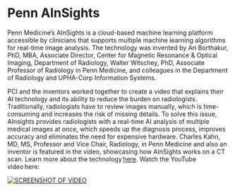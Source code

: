 # Penn AInSights

Penn Medicine’s AInSights is a cloud-based machine learning platform accessible by clinicians that supports multiple machine learning algorithms for real-time image analysis. The technology was invented by Ari Borthakur, PhD, MBA, Associate Director, Center for Magnetic Resonance & Optical Imaging, Department of Radiology, Walter Witschey, PhD, Associate Professor of Radiology in Penn Medicine, and colleagues in the Department of Radiology and UPHA-Corp Information Systems.

PCI and the inventors worked together to create a video that explains their AI technology and its ability to reduce the burden on radiologists. Traditionally, radiologists have to review images manually, which is time-consuming and increases the risk of missing details. To solve this issue, AInsights provides radiologists with a real-time AI analysis of multiple medical images at once, which speeds up the diagnosis process, improves accuracy and eliminates the need for expensive hardware. Charles Kahn, MD, MS, Professor and Vice Chair, Radiology, in Penn Medicine and also an inventor is featured in the video, showcasing how AInSights works on a CT scan. Learn more about the technology [here](https://upenn.technologypublisher.com/technology/51023). Watch the YouTube video here:

[![SCREENSHOT OF VIDEO](https://img.youtube.com/vi/p0J3yzAA0zA/0.jpg)](https://youtu.be/p0J3yzAA0zA)
